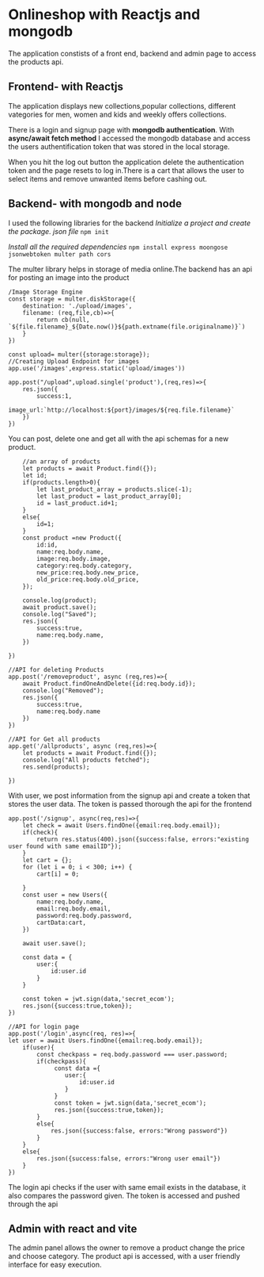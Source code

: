 # Onlineshop with Reactjs and mongodb 
The application constists of a front end, backend and admin page to access the products api.

## Frontend- with Reactjs
The application displays new collections,popular collections, different vategories for men, women and kids and weekly offers collections.

There is a login and signup page with **mongodb authentication**. With __async/await fetch method__  I accessed the mongodb database and access the users authentification token that was stored in the local storage. 

When you hit the log out button the application delete the authentication token and the page resets to log in.There is a cart that allows the user to select items and remove unwanted items before cashing out.

## Backend- with mongodb and node
I used the following libraries for the backend
*Initialize a project and create the package. json file*
`npm init`


*Install all the required dependencies*
`npm install express moongose jsonwebtoken multer path cors`

The multer library helps in storage of media online.The backend has an api for posting an image into the product

```
/Image Storage Engine
const storage = multer.diskStorage({
    destination: './upload/images',
    filename: (req,file,cb)=>{
        return cb(null, `${file.filename}_${Date.now()}${path.extname(file.originalname)}`)
    }
})

const upload= multer({storage:storage});
//Creating Upload Endpoint for images
app.use('/images',express.static('upload/images'))

app.post("/upload",upload.single('product'),(req,res)=>{
    res.json({
        success:1,
        image_url:`http://localhost:${port}/images/${req.file.filename}`
    })
})
```
 You can post, delete one and get all with the api schemas for a new product.
```app.post('/addproduct', async(req,res)=>{
    //an array of products
    let products = await Product.find({});
    let id;
    if(products.length>0){
        let last_product_array = products.slice(-1);
        let last_product = last_product_array[0];
        id = last_product.id+1;
    }
    else{
        id=1;
    }
    const product =new Product({
        id:id,
        name:req.body.name,
        image:req.body.image,
        category:req.body.category,
        new_price:req.body.new_price,
        old_price:req.body.old_price,
    });
    
    console.log(product);
    await product.save();
    console.log("Saved");
    res.json({
        success:true,
        name:req.body.name,
    })

})

//API for deleting Products
app.post('/removeproduct', async (req,res)=>{
    await Product.findOneAndDelete({id:req.body.id});
    console.log("Removed");
    res.json({
        success:true,
        name:req.body.name
    })
})

//API for Get all products
app.get('/allproducts', async (req,res)=>{
    let products = await Product.find({});
    console.log("All products fetched");
    res.send(products);

})
```
With user, we post information from the signup api and create a token that stores the user data. The token is passed thorough the api for the frontend
```//API for Register the user
app.post('/signup', async(req,res)=>{
    let check = await Users.findOne({email:req.body.email});
    if(check){
        return res.status(400).json({success:false, errors:"existing user found with same emailID"});
    }
    let cart = {};
    for (let i = 0; i < 300; i++) {
        cart[i] = 0;
        
    }
    const user = new Users({
        name:req.body.name,
        email:req.body.email,
        password:req.body.password,
        cartData:cart,
    })

    await user.save();

    const data = {
        user:{
            id:user.id
        }
    }

    const token = jwt.sign(data,'secret_ecom');
    res.json({success:true,token});
})

//API for login page
app.post('/login',async(req, res)=>{
let user = await Users.findOne({email:req.body.email});
    if(user){
        const checkpass = req.body.password === user.password;
        if(checkpass){
             const data ={
                user:{
                    id:user.id
                }
             }
             const token = jwt.sign(data,'secret_ecom');
             res.json({success:true,token});
        }
        else{ 
            res.json({success:false, errors:"Wrong password"})
        }
    }
    else{
        res.json({success:false, errors:"Wrong user email"})
    }
})
```
The login api checks if the user with same email exists in the database, it also compares the password given. The token is accessed and pushed through the api

## Admin with react and vite
The admin panel allows the owner to remove a product change the price and choose category. The product api is accessed, with a user friendly interface for easy execution.
